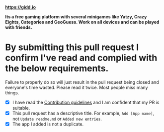 <!-- Please fill in the **bold** fields, submit the pull request and tick the checkboxes. DO NOT SUBMIT ANYTHING IF YOU FAIL ANY OF THIS RULES -->

**https://gidd.io**

**Its a free gaming platform with several minigames like Yatzy, Crazy Eights, Categories and GeoGuess. Work on all devices and can be played with friends.**


# By submitting this pull request I confirm I've read and complied with the below requirements.

Failure to properly do so will just result in the pull request being closed and everyone's time wasted. Please read it twice. Most people miss many things.

- [x] I have read the [Contribution guidelines](https://github.com/aviaryan/awesome-no-login-web-apps/blob/master/CONTRIBUTING.md) and I am confident that my PR is suitable. 
- [x] This pull request has a descriptive title. For example, `Add [App name]`, not `Update readme.md` or `Added new entries`.
- [x] The app I added is not a duplicate.
